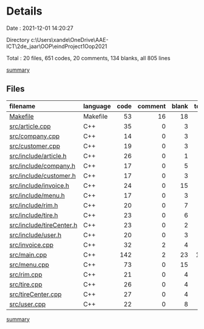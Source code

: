 # Details

Date : 2021-12-01 14:20:27

Directory c:\Users\xande\OneDrive\AAE-ICT\2de_jaar\OOP\eindProject1Oop2021

Total : 20 files,  651 codes, 20 comments, 134 blanks, all 805 lines

[summary](results.md)

## Files
| filename | language | code | comment | blank | total |
| :--- | :--- | ---: | ---: | ---: | ---: |
| [Makefile](/Makefile) | Makefile | 53 | 16 | 18 | 87 |
| [src/article.cpp](/src/article.cpp) | C++ | 35 | 0 | 3 | 38 |
| [src/company.cpp](/src/company.cpp) | C++ | 14 | 0 | 3 | 17 |
| [src/customer.cpp](/src/customer.cpp) | C++ | 19 | 0 | 3 | 22 |
| [src/include/article.h](/src/include/article.h) | C++ | 26 | 0 | 1 | 27 |
| [src/include/company.h](/src/include/company.h) | C++ | 17 | 0 | 5 | 22 |
| [src/include/customer.h](/src/include/customer.h) | C++ | 17 | 0 | 3 | 20 |
| [src/include/invoice.h](/src/include/invoice.h) | C++ | 24 | 0 | 15 | 39 |
| [src/include/menu.h](/src/include/menu.h) | C++ | 17 | 0 | 3 | 20 |
| [src/include/rim.h](/src/include/rim.h) | C++ | 20 | 0 | 7 | 27 |
| [src/include/tire.h](/src/include/tire.h) | C++ | 23 | 0 | 6 | 29 |
| [src/include/tireCenter.h](/src/include/tireCenter.h) | C++ | 23 | 0 | 2 | 25 |
| [src/include/user.h](/src/include/user.h) | C++ | 20 | 0 | 3 | 23 |
| [src/invoice.cpp](/src/invoice.cpp) | C++ | 32 | 2 | 4 | 38 |
| [src/main.cpp](/src/main.cpp) | C++ | 142 | 2 | 23 | 167 |
| [src/menu.cpp](/src/menu.cpp) | C++ | 73 | 0 | 15 | 88 |
| [src/rim.cpp](/src/rim.cpp) | C++ | 21 | 0 | 4 | 25 |
| [src/tire.cpp](/src/tire.cpp) | C++ | 26 | 0 | 4 | 30 |
| [src/tireCenter.cpp](/src/tireCenter.cpp) | C++ | 27 | 0 | 4 | 31 |
| [src/user.cpp](/src/user.cpp) | C++ | 22 | 0 | 8 | 30 |

[summary](results.md)